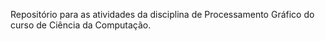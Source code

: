 Repositório para as atividades da disciplina de Processamento Gráfico do curso de Ciência da Computação.